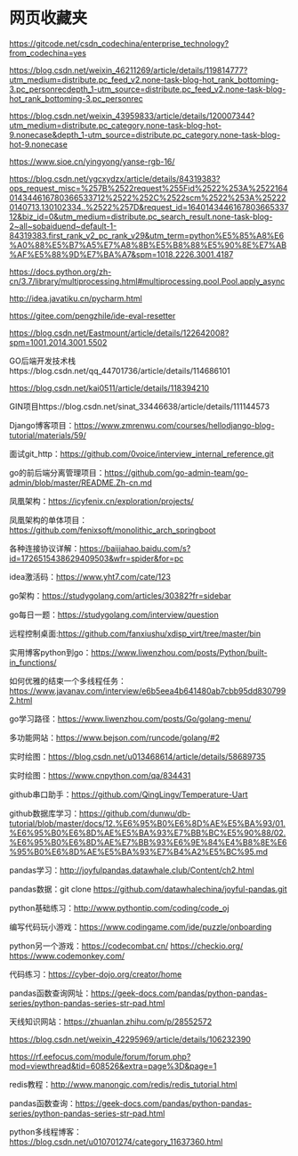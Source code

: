 # 网页收藏夹

https://gitcode.net/csdn_codechina/enterprise_technology?from_codechina=yes

https://blog.csdn.net/weixin_46211269/article/details/119814777?utm_medium=distribute.pc_feed_v2.none-task-blog-hot_rank_bottoming-3.pc_personrecdepth_1-utm_source=distribute.pc_feed_v2.none-task-blog-hot_rank_bottoming-3.pc_personrec

https://blog.csdn.net/weixin_43959833/article/details/120007344?utm_medium=distribute.pc_category.none-task-blog-hot-9.nonecase&depth_1-utm_source=distribute.pc_category.none-task-blog-hot-9.nonecase

https://www.sioe.cn/yingyong/yanse-rgb-16/

https://blog.csdn.net/ygcxydzx/article/details/84319383?ops_request_misc=%257B%2522request%255Fid%2522%253A%2522164014344616780366533712%2522%252C%2522scm%2522%253A%252220140713.130102334..%2522%257D&request_id=164014344616780366533712&biz_id=0&utm_medium=distribute.pc_search_result.none-task-blog-2~all~sobaiduend~default-1-84319383.first_rank_v2_pc_rank_v29&utm_term=python%E5%85%A8%E6%A0%88%E5%B7%A5%E7%A8%8B%E5%B8%88%E5%90%8E%E7%AB%AF%E5%88%9D%E7%BA%A7&spm=1018.2226.3001.4187

https://docs.python.org/zh-cn/3.7/library/multiprocessing.html#multiprocessing.pool.Pool.apply_async

http://idea.javatiku.cn/pycharm.html

https://gitee.com/pengzhile/ide-eval-resetter

https://blog.csdn.net/Eastmount/article/details/122642008?spm=1001.2014.3001.5502

GO后端开发技术栈https://blog.csdn.net/qq_44701736/article/details/114686101

https://blog.csdn.net/kai0511/article/details/118394210

GIN项目https://blog.csdn.net/sinat_33446638/article/details/111144573

Django博客项目：https://www.zmrenwu.com/courses/hellodjango-blog-tutorial/materials/59/

面试git_http：https://github.com/0voice/interview_internal_reference.git

go的前后端分离管理项目：https://github.com/go-admin-team/go-admin/blob/master/README.Zh-cn.md

凤凰架构：https://icyfenix.cn/exploration/projects/

凤凰架构的单体项目：https://github.com/fenixsoft/monolithic_arch_springboot

各种连接协议详解：https://baijiahao.baidu.com/s?id=1726515438629409503&wfr=spider&for=pc

idea激活码：https://www.yht7.com/cate/123

go架构：https://studygolang.com/articles/30382?fr=sidebar

go每日一题：https://studygolang.com/interview/question

远程控制桌面:https://github.com/fanxiushu/xdisp_virt/tree/master/bin

实用博客python到go：https://www.liwenzhou.com/posts/Python/built-in_functions/

如何优雅的结束一个多线程任务：https://www.javanav.com/interview/e6b5eea4b641480ab7cbb95dd8307992.html

go学习路径：https://www.liwenzhou.com/posts/Go/golang-menu/

多功能网站：https://www.bejson.com/runcode/golang/#2

实时绘图：https://blog.csdn.net/u013468614/article/details/58689735

实时绘图：https://www.cnpython.com/qa/834431

github串口助手：https://github.com/QingLingv/Temperature-Uart

github数据库学习：https://github.com/dunwu/db-tutorial/blob/master/docs/12.%E6%95%B0%E6%8D%AE%E5%BA%93/01.%E6%95%B0%E6%8D%AE%E5%BA%93%E7%BB%BC%E5%90%88/02.%E6%95%B0%E6%8D%AE%E7%BB%93%E6%9E%84%E4%B8%8E%E6%95%B0%E6%8D%AE%E5%BA%93%E7%B4%A2%E5%BC%95.md

pandas学习：http://joyfulpandas.datawhale.club/Content/ch2.html

pandas数据：git clone https://github.com/datawhalechina/joyful-pandas.git

python基础练习：http://www.pythontip.com/coding/code_oj

编写代码玩小游戏：https://www.codingame.com/ide/puzzle/onboarding

python另一个游戏：https://codecombat.cn/	https://checkio.org/		https://www.codemonkey.com/

代码练习：https://cyber-dojo.org/creator/home

pandas函数查询网址：https://geek-docs.com/pandas/python-pandas-series/python-pandas-series-str-pad.html

天线知识网站：https://zhuanlan.zhihu.com/p/28552572

https://blog.csdn.net/weixin_42295969/article/details/106232390

https://rf.eefocus.com/module/forum/forum.php?mod=viewthread&tid=608526&extra=page%3D&page=1

redis教程：http://www.manongjc.com/redis/redis_tutorial.html

pandas函数查询：https://geek-docs.com/pandas/python-pandas-series/python-pandas-series-str-pad.html

python多线程博客：https://blog.csdn.net/u010701274/category_11637360.html
